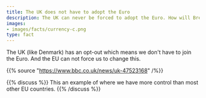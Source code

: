 ```yaml
---
title: The UK does not have to adopt the Euro
description: The UK can never be forced to adopt the Euro. How will Brexit affect you?
images:
- images/facts/currency-c.png
type: fact
---
```


The UK (like Denmark) has an opt-out which means we don't have to join the Euro. And the EU can not force us to change this.

{{% source "https://www.bbc.co.uk/news/uk-47523168" /%}}

{{% discuss %}}
This an example of where we have more control than most other EU countries.
{{% /discuss %}}

